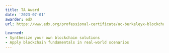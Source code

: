 ```yaml
---
title: TA Award
date: '2023-07-01'
awarder: edX
url: https://www.edx.org/professional-certificate/uc-berkeleyx-blockchain-fundamentals

Learned:
- Synthesize your own blockchain solutions
- Apply blockchain fundamentals in real-world scenarios
---
```


